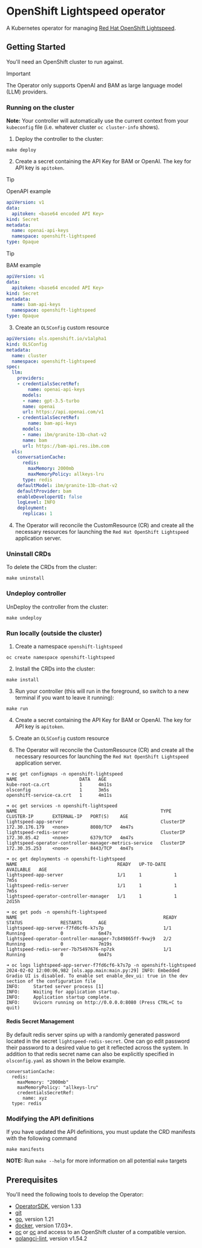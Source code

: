 # OpenShift Lightspeed operator

A Kubernetes operator for managing [Red Hat OpenShift Lightspeed](https://github.com/openshift/lightspeed-service).

## Getting Started

You'll need an OpenShift cluster to run against.

> [!IMPORTANT]
> The Operator only supports OpenAI and BAM as large language model (LLM) providers.

### Running on the cluster

**Note:** Your controller will automatically use the current context from your `kubeconfig` file (i.e. whatever cluster `oc cluster-info` shows).

1. Deploy the controller to the cluster:

```shell
make deploy
```

2. Create a secret containing the API Key for BAM or OpenAI. The key for API key is `apitoken`.

> [!TIP]
> OpenAPI example

```yaml
apiVersion: v1
data:
  apitoken: <base64 encoded API Key>
kind: Secret
metadata:
  name: openai-api-keys
  namespace: openshift-lightspeed
type: Opaque
```

> [!TIP]
> BAM example

```yaml
apiVersion: v1
data:
  apitoken: <base64 encoded API Key>
kind: Secret
metadata:
  name: bam-api-keys
  namespace: openshift-lightspeed
type: Opaque
```

3. Create an `OLSConfig` custom resource

```yaml
apiVersion: ols.openshift.io/v1alpha1
kind: OLSConfig
metadata:
  name: cluster
  namespace: openshift-lightspeed
spec:
  llm:
    providers:
    - credentialsSecretRef:
        name: openai-api-keys
      models:
      - name: gpt-3.5-turbo
      name: openai
      url: https://api.openai.com/v1
    - credentialsSecretRef:
        name: bam-api-keys
      models:
      - name: ibm/granite-13b-chat-v2
      name: bam
      url: https://bam-api.res.ibm.com
  ols:
    conversationCache:
      redis:
        maxMemory: 2000mb
        maxMemoryPolicy: allkeys-lru
      type: redis
    defaultModel: ibm/granite-13b-chat-v2
    defaultProvider: bam
    enableDeveloperUI: false
    logLevel: INFO
    deployment:
      replicas: 1
```

4. The Operator will reconcile the CustomResource (CR) and create all the necessary resources for launching the `Red Hat OpenShift Lightspeed` application server.

### Uninstall CRDs

To delete the CRDs from the cluster:

```shell
make uninstall
```

### Undeploy controller

UnDeploy the controller from the cluster:

```shell
make undeploy
```

### Run locally (outside the cluster)

1. Create a namespace `openshift-lightspeed`

```shell
oc create namespace openshift-lightspeed
```

2. Install the CRDs into the cluster:

```shell
make install
```

3. Run your controller (this will run in the foreground, so switch to a new terminal if you want to leave it running):

```shell
make run
```

4. Create a secret containing the API Key for BAM or OpenAI. The key for API key is `apitoken`.

5. Create an `OLSConfig` custom resource

6. The Operator will reconcile the CustomResource (CR) and create all the necessary resources for launching the `Red Hat OpenShift Lightspeed` application server.

```shell
➜ oc get configmaps -n openshift-lightspeed
NAME                       DATA   AGE
kube-root-ca.crt           1      4m11s
olsconfig                  1      3m5s
openshift-service-ca.crt   1      4m11s

➜ oc get services -n openshift-lightspeed
NAME                                                     TYPE        CLUSTER-IP       EXTERNAL-IP   PORT(S)    AGE
lightspeed-app-server                                    ClusterIP   172.30.176.179   <none>        8080/TCP   4m47s
lightspeed-redis-server                                  ClusterIP   172.30.85.42     <none>        6379/TCP   4m47s
lightspeed-operator-controller-manager-metrics-service   ClusterIP   172.30.35.253    <none>        8443/TCP   4m47s

➜ oc get deployments -n openshift-lightspeed
NAME                                     READY   UP-TO-DATE   AVAILABLE   AGE
lightspeed-app-server                    1/1     1            1           7m5s
lightspeed-redis-server                  1/1     1            1           7m5s
lightspeed-operator-controller-manager   1/1     1            1           2d15h

➜ oc get pods -n openshift-lightspeed
NAME                                                      READY   STATUS              RESTARTS      AGE
lightspeed-app-server-f7fd6cf6-k7s7p                      1/1     Running             0             6m47s
lightspeed-operator-controller-manager-7c849865ff-9vwj9   2/2     Running             0             7m19s
lightspeed-redis-server-7b75497676-np7zk                  1/1     Running             0             6m47s

➜ oc logs lightspeed-app-server-f7fd6cf6-k7s7p -n openshift-lightspeed
2024-02-02 12:00:06,982 [ols.app.main:main.py:29] INFO: Embedded Gradio UI is disabled. To enable set enable_dev_ui: true in the dev section of the configuration file
INFO:     Started server process [1]
INFO:     Waiting for application startup.
INFO:     Application startup complete.
INFO:     Uvicorn running on http://0.0.0.0:8080 (Press CTRL+C to quit)
```

#### Redis Secret Management
By default redis server spins up with a randomly generated password located in the secret `lightspeed-redis-secret`. One can go edit password their password to a desired value to get it reflected across the system. In addition to that redis secret name can also be explicitly specified in `olsconfig.yaml` as shown in the below example.
```
conversationCache:
  redis:
    maxMemory: "2000mb"
    maxMemoryPolicy: "allkeys-lru"
    credentialsSecretRef:
      name: xyz
  type: redis
```

### Modifying the API definitions

If you have updated the API definitions, you must update the CRD manifests with the following command

```shell
make manifests
```

**NOTE:** Run `make --help` for more information on all potential `make` targets

## Prerequisites

You'll need the following tools to develop the Operator:

- [OperatorSDK](https://v1-33-x.sdk.operatorframework.io/docs/installation), version 1.33
- [git](https://git-scm.com/downloads)
- [go](https://golang.org/dl/), version 1.21
- [docker](https://docs.docker.com/install/), version 17.03+.
- [oc](https://kubernetes.io/docs/tasks/tools/install-oc/) or [oc](https://docs.openshift.com/container-platform/latest/cli_reference/openshift_cli/getting-started-cli.html#installing-openshift-cli) and access to an OpenShift cluster of a compatible version.
- [golangci-lint](https://golangci-lint.run/usage/install/#local-installation), version v1.54.2

